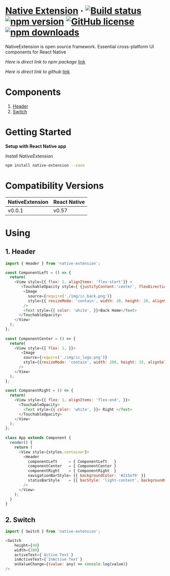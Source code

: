 # [Native Extension](https://github.com/jundat95/native-extension.git)  &middot;  [![Build status](https://ci.appveyor.com/api/projects/status/owc7umght952d172?svg=true)](https://ci.appveyor.com/project/jundat95/native-extension)  [![npm version](https://badge.fury.io/js/native-extension.svg)](https://badge.fury.io/js/native-extension)  [![GitHub license](https://img.shields.io/github/license/jundat95/native-extension.svg)](https://github.com/jundat95/native-extension/blob/master/LICENSE)  [![npm downloads](https://img.shields.io/npm/dt/native-extension.svg)](https://npm-stat.com/charts.html?package=native-extension&from=2018-10-29&to=2018-11-30)  


NativeExtension is open source framework. Essential cross-platform UI components for React Native

*Here is direct link to npm package* [link](https://www.npmjs.com/package/native-extension)

*Here is direct link to github* [link](https://www.npmjs.com/package/native-extension)

# Components

1. [Header](#1-header)
2. [Switch](#2-switch)

# Getting Started

**Setup with React Native app**

*Install NativeExtension*

```bash
npm install native-extension --save
```

# Compatibility Versions

|     NativeExtension      |      React Native        |
|--------------------------|--------------------------|
| v0.0.1   |   v0.57    |


# Using

## 1. Header

```javascript
import { Header } from 'native-extension';

const ComponentLeft = () => {
  return(
    <View style={{ flex: 1, alignItems: 'flex-start'}} >
       <TouchableOpacity style={ {justifyContent:'center', flexDirection: 'row'}}>
        <Image 
          source={require('./img/ic_back.png')}
          style={{ resizeMode: 'contain', width: 20, height: 20, alignSelf: 'center' }}
        />
        <Text style={{ color: 'white', }}>Back Home</Text>
      </TouchableOpacity>
    </View>
  );
};
 
const ComponentCenter = () => {
  return(
    <View style={{ flex: 1, }}>
       <Image
        source={require('./img/ic_logo.png')}
        style={{resizeMode: 'contain', width: 200, height: 35, alignSelf: 'center' }}
      />
    </View>
  );
};
 
const ComponentRight = () => {
  return(
    <View style={{ flex: 1, alignItems: 'flex-end', }}>
      <TouchableOpacity>
        <Text style={{ color: 'white', }}> Right </Text>
      </TouchableOpacity>
    </View>
  );
};
 
class App extends Component {
  render() {
    return (
      <View style={styles.container}>
        <Header 
          componentLeft     = { ComponentLeft   }
          componentCenter   = { ComponentCenter }
          componentRight    = { ComponentRight  }
          navigationBarStyle= {{ backgroundColor: '#215e79' }}
          statusBarStyle    = {{ barStyle: 'light-content', backgroundColor: '#215e79' }}
        />
      </View>
    );
  }
}

```


## 2. Switch

```javascript
import { Switch } from 'native-extension';

<Switch
    height={40}
    width={300}
    activeText={`Active Text`}
    inActiveText={`InActive Text`}
    onValueChange={(value: any) => console.log(value)}
/>

```
